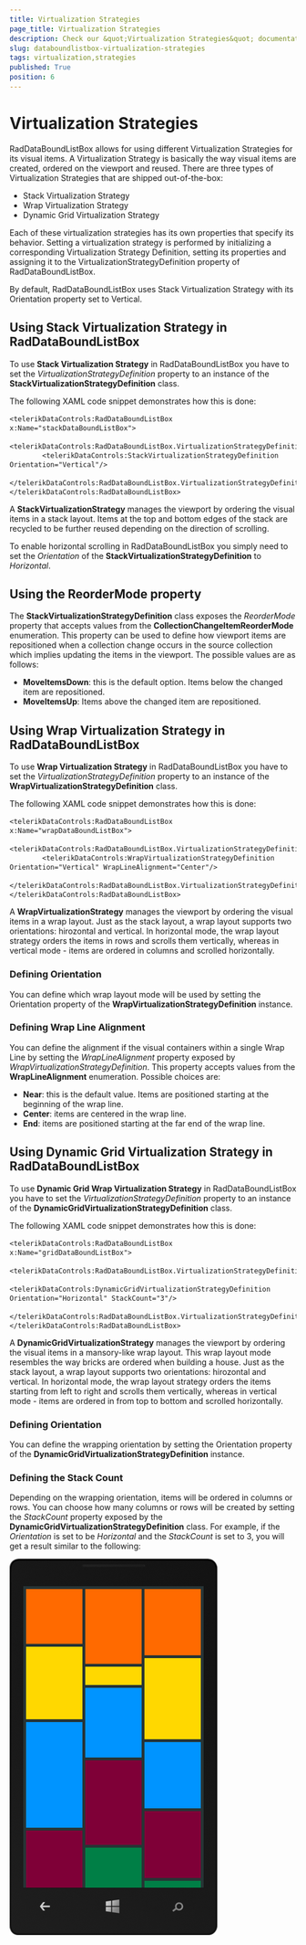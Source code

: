 ```yaml
---
title: Virtualization Strategies
page_title: Virtualization Strategies
description: Check our &quot;Virtualization Strategies&quot; documentation article for RadDataBoundListBox for UWP control.
slug: databoundlistbox-virtualization-strategies
tags: virtualization,strategies
published: True
position: 6
---
```


# Virtualization Strategies

RadDataBoundListBox allows for using different Virtualization Strategies for its visual items.
A Virtualization Strategy is basically the way visual items are created, ordered on the viewport and reused.
There are three types of Virtualization Strategies that are shipped out-of-the-box:

* Stack Virtualization Strategy
* Wrap Virtualization Strategy
* Dynamic Grid Virtualization Strategy

Each of these virtualization strategies has its own properties that specify its behavior.
Setting a virtualization strategy is performed by initializing a corresponding
Virtualization Strategy Definition, setting its properties and assigning it to
the VirtualizationStrategyDefinition property of RadDataBoundListBox.

By default, RadDataBoundListBox uses Stack Virtualization Strategy with its
Orientation property set to Vertical.

## Using Stack Virtualization Strategy in RadDataBoundListBox

To use **Stack Virtualization Strategy** in RadDataBoundListBox you
have to set the *VirtualizationStrategyDefinition* property to
an instance of the **StackVirtualizationStrategyDefinition** class.

The following XAML code snippet demonstrates how this is done:

	<telerikDataControls:RadDataBoundListBox x:Name="stackDataBoundListBox">
	    <telerikDataControls:RadDataBoundListBox.VirtualizationStrategyDefinition>
	        <telerikDataControls:StackVirtualizationStrategyDefinition Orientation="Vertical"/>
	    </telerikDataControls:RadDataBoundListBox.VirtualizationStrategyDefinition>
	</telerikDataControls:RadDataBoundListBox>

A **StackVirtualizationStrategy** manages the viewport by ordering the visual items
in a stack layout. Items at the top and bottom edges of the stack are recycled to be further reused depending on the
direction of scrolling.

To enable horizontal scrolling in RadDataBoundListBox you simply need to set the *Orientation* of
the **StackVirtualizationStrategyDefinition** to *Horizontal*.

## Using the ReorderMode property

The **StackVirtualizationStrategyDefinition** class exposes the *ReorderMode* property
that accepts values from the **CollectionChangeItemReorderMode** enumeration. This property can be used to define
how viewport items are repositioned when a collection change occurs in the source collection which implies updating the items in the viewport. The possible
values are as follows:

* **MoveItemsDown**: this is the default option. Items below the changed item are repositioned.
* **MoveItemsUp**: Items above the changed item are repositioned.

## Using Wrap Virtualization Strategy in RadDataBoundListBox

To use **Wrap Virtualization Strategy** in RadDataBoundListBox you
have to set the *VirtualizationStrategyDefinition* property to
an instance of the **WrapVirtualizationStrategyDefinition** class.

The following XAML code snippet demonstrates how this is done:

	<telerikDataControls:RadDataBoundListBox x:Name="wrapDataBoundListBox">
	    <telerikDataControls:RadDataBoundListBox.VirtualizationStrategyDefinition>
	        <telerikDataControls:WrapVirtualizationStrategyDefinition Orientation="Vertical" WrapLineAlignment="Center"/>
	    </telerikDataControls:RadDataBoundListBox.VirtualizationStrategyDefinition>
	</telerikDataControls:RadDataBoundListBox>

A **WrapVirtualizationStrategy** manages the viewport by ordering the visual items
in a wrap layout. Just as the stack layout, a wrap layout supports two orientations: hirozontal and vertical. In
horizontal mode, the wrap layout strategy orders the items in rows and scrolls them vertically, whereas in vertical mode - items
are ordered in columns and scrolled horizontally.


### Defining Orientation

You can define which wrap layout mode will be used by setting the Orientation property of the **WrapVirtualizationStrategyDefinition** instance.

### Defining Wrap Line Alignment

You can define the alignment if the visual containers within a single Wrap Line by setting the *WrapLineAlignment* property exposed by *WrapVirtualizationStrategyDefinition*. This property accepts values from the **WrapLineAlignment** enumeration. Possible choices are:

* **Near**: this is the default value. Items are positioned starting at the beginning of the wrap line.
* **Center**: items are centered in the wrap line.
* **End**: items are positioned starting at the far end of the wrap line.

## Using Dynamic Grid Virtualization Strategy in RadDataBoundListBox

To use **Dynamic Grid Wrap Virtualization Strategy** in RadDataBoundListBox you
have to set the *VirtualizationStrategyDefinition* property to
an instance of the **DynamicGridVirtualizationStrategyDefinition** class.

The following XAML code snippet demonstrates how this is done:

	<telerikDataControls:RadDataBoundListBox x:Name="gridDataBoundListBox">
	    <telerikDataControls:RadDataBoundListBox.VirtualizationStrategyDefinition>
	        <telerikDataControls:DynamicGridVirtualizationStrategyDefinition Orientation="Horizontal" StackCount="3"/>
	    </telerikDataControls:RadDataBoundListBox.VirtualizationStrategyDefinition>
	</telerikDataControls:RadDataBoundListBox>

A **DynamicGridVirtualizationStrategy** manages the viewport by ordering the visual items in a mansory-like wrap layout. This wrap layout mode resembles the way bricks are ordered when building a house. Just as the stack layout, a wrap layout supports two orientations: hirozontal and vertical. In horizontal mode, the wrap layout strategy orders the items starting from left to right and scrolls them vertically, whereas in vertical mode - items
are ordered in from top to bottom and scrolled horizontally.

### Defining Orientation

You can define the wrapping orientation by setting the Orientation property of the **DynamicGridVirtualizationStrategyDefinition** instance.

### Defining the Stack Count

Depending on the wrapping orientation, items will be ordered in columns or rows. You can choose how many columns or rows will be created by setting the *StackCount* property exposed by the **DynamicGridVirtualizationStrategyDefinition** class. For example, if the *Orientation* is set to be *Horizontal* and the *StackCount* is set to 3, you will get a result similar to the following:

![Data Bound List Box-Features-Virtualization](images/DataBoundListBox-Features-VirtualizationStrategies-Masonry1.png)